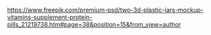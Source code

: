 https://www.freepik.com/premium-psd/two-3d-plastic-jars-mockup-vitamins-supplement-protein-pills_21219738.htm#page=38&position=15&from_view=author